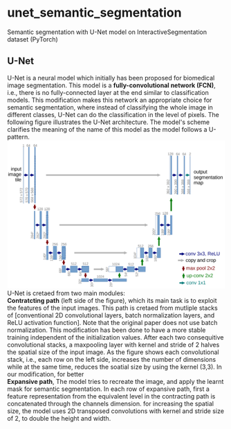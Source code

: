# unet_semantic_segmentation
Semantic segmentation with U-Net model on InteractiveSegmentation dataset (PyTorch)

<h2>U-Net</h2>
<p>U-Net is a neural model which initially has been proposed for biomedical image segmentation. This model is a <b>fully-convolutional network (FCN)</b>, i.e., there is no fully-connected layer at the end similar to classification models. This modification makes this network an appropriate choice for semantic segmentation, where instead of classifying the whole image in different classes, U-Net can do the classification in the level of pixels. The following figure illustrates the U-Net architecture. The model's scheme clarifies the meaning of the name of this model as the model follows a U-pattern.
<br>
  <img src="unet_scheme.png" alt="U-Net architecture">
  <br>
U-Net is cretaed from two main modules:
<br>
<b>Contratcting path</b> (left side of the figure), which its main task is to exploit the features of the input images. This path is cretaed from mutliple stacks of [conventional 2D convolutional layers, batch normalization layers, and ReLU activation function]. Note that the original paper does not use batch normalization. This modification has been done to have a more stable training independent of the initialization values. After each two consequitive convolutional stacks, a maxpooling layer with kernel and stride of 2 halves the spatial size of the input image. As the figure shows each convolutional stack, i.e., each row on the left side, increases the number of dimensions while at the same time, reduces the soatial size by using the kernel (3,3). In our modification, for better  
<br>
<b>Expansive path</b>, The model tries to recreate the image, and apply the learnt mask for semantic segmentation. In each row of expansive path, first a feature representation from the equivalent level in the contracting path is concatenated through the channels dimension. for increasing the spatial size, the model uses 2D transposed convolutions with kernel and stride size of 2, to double the height and width.
<br>
 
